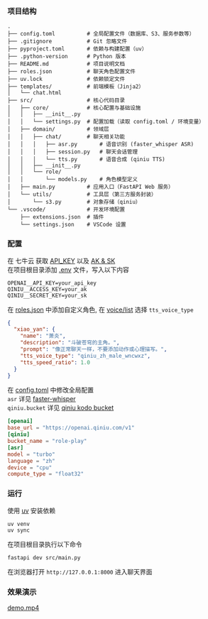 ### 项目结构
```text
.
├── config.toml          # 全局配置文件（数据库、S3、服务参数等）
├── .gitignore           # Git 忽略文件
├── pyproject.toml       # 依赖与构建配置（uv）
├── .python-version      # Python 版本
├── README.md            # 项目说明文档
├── roles.json           # 聊天角色配置文件
├── uv.lock              # 依赖锁定文件
├── templates/           # 前端模板（Jinja2）
│   └── chat.html
├── src/                 # 核心代码目录
│   ├── core/            # 核心配置与基础设施
│   │   ├── __init__.py
│   │   └── settings.py  # 配置加载（读取 config.toml / 环境变量）
│   ├── domain/          # 领域层
│   │   ├── chat/        # 聊天相关功能
│   │   │   ├── asr.py       # 语音识别 (faster_whisper ASR)
│   │   │   ├── session.py   # 聊天会话管理
│   │   │   └── tts.py       # 语音合成 (qiniu TTS)
│   │   ├── __init__.py
│   │   └── role/
│   │       └── models.py    # 角色模型定义
│   ├── main.py          # 应用入口（FastAPI Web 服务）
│   └── utils/           # 工具层（第三方服务封装）
│       └── s3.py        # 对象存储（qiniu）
└── .vscode/             # 开发环境配置
    ├── extensions.json  # 插件
    └── settings.json    # VSCode 设置

```
### 配置
在 七牛云 获取 [API_KEY](https://portal.qiniu.com/ai-inference/api-key) 以及 [AK & SK](https://portal.qiniu.com/developer/user/key)<br>
在项目根目录添加 [.env](.env) 文件，写入以下内容
```
OPENAI__API_KEY=your_api_key
QINIU__ACCESS_KEY=your_ak
QINIU__SECRET_KEY=your_sk
```
在 [roles.json](roles.json) 中添加自定义角色, 在 [voice/list](https://openai.qiniu.com/v1/voice/list) 选择 `tts_voice_type`
```json
{
  "xiao_yan": {
    "name": "萧炎",
    "description": "斗破苍穹的主角。",
    "prompt": "像正常聊天一样，不要添加动作或心理描写。",
    "tts_voice_type": "qiniu_zh_male_wncwxz",
    "tts_speed_ratio": 1.0
  }
}
```
在 [config.toml](config.toml) 中修改全局配置<br>
`asr` 详见 [faster-whisper](https://github.com/SYSTRAN/faster-whisper)<br>
`qiniu.bucket` 详见 [qiniu kodo bucket](https://portal.qiniu.com/kodo/bucket)
```toml
[openai]
base_url = "https://openai.qiniu.com/v1"
[qiniu]
bucket_name = "role-play"
[asr]
model = "turbo"
language = "zh"
device = "cpu"
compute_type = "float32"
```

### 运行
使用 [uv](https://docs.astral.sh/uv/) 安装依赖
```shell
uv venv
uv sync
```
在项目根目录执行以下命令
```shell
fastapi dev src/main.py
```
在浏览器打开 `http://127.0.0.1:8000` 进入聊天界面

### 效果演示
[demo.mp4](demo.mp4)